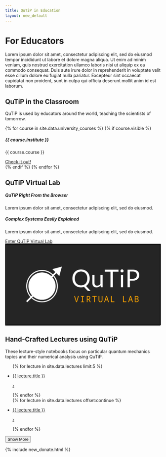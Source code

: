 ```yaml
---
title: QuTiP in Education
layout: new_default
---
```


# For Educators

Lorem ipsum dolor sit amet, consectetur adipiscing elit, sed do eiusmod tempor incididunt ut labore et dolore magna aliqua. Ut enim ad minim veniam, quis nostrud exercitation ullamco laboris nisi ut aliquip ex ea commodo consequat. Duis aute irure dolor in reprehenderit in voluptate velit esse cillum dolore eu fugiat nulla pariatur. Excepteur sint occaecat cupidatat non proident, sunt in culpa qui officia deserunt mollit anim id est laborum.

<div class="container-fluid px-0 my-center-section my-bg-secondary">
    <div class="container-xxl px-0 pb-3">
        <h2>
            QuTiP in the Classroom
        </h2>
        <p class="px-3">
            QuTiP is used by educators around the world, teaching the scientists of tomorrow.
        </p>
        <div class="slick-carousel education-carousel">
            {% for course in site.data.university_courses %}
            {% if course.visible %}
                <div class="card">
                    <div class="card-body">
                        <h5 class="card-title">{{ course.institute }}</h5>
                        <p class="card-text">{{ course.course }}</p>
                        <a href="{{ course.link }}" class="card-link">Check it out!</a>
                    </div>
                </div>
            {% endif %}
            {% endfor %}
        </div>
    </div>
</div>


<div class="container-xxl mb-5">
    <h2 class="my-center-section">
        QuTiP Virtual Lab
    </h2>
    <div class="row justify-content-md-center py-3 text-image-split">
        <div class="col-md-5 mx-auto col-s-12 p-3 text">
            <h5>
                QuTiP Right From the Browser
            </h5>
            <p>
                Lorem ipsum dolor sit amet, consectetur adipiscing elit, sed do eiusmod.
            </p>
            <h5>
                Complex Systems Easily Explained
            </h5>
            <p>
                Lorem ipsum dolor sit amet, consectetur adipiscing elit, sed do eiusmod.
            </p>
            <div>
                <a href="https://qutip.org/qutip-virtual-lab/" class="mx-auto mx-md-0">
                    <span class="badge primary">
                        Enter QuTiP Virtual Lab
                    </span>
                </a>
            </div>
        </div>
        <img class="col-md-6 col-s-12 m-auto image" src="images/qutip-virtual-lab.png">
    </div>
</div>


<div class="container-fluid mb-3 px-0 my-center-section my-bg-secondary">
    <div class="container-xxl pb-3">
        <h2>
            Hand-Crafted Lectures using QuTiP
        </h2>
        <p>
            These lecture-style notebooks focus on particular quantum mechanics topics and their numerical analysis using QuTiP.
        </p>
        <ul class="list-group list-group-flush lecture-list">
            {% for lecture in site.data.lectures limit:5 %}
                <li class="list-group-item notebook-list-item my-bg-secondary">
                    <a href="{{ lecture.url }}" class="lecture-link">
                        <p>{{ lecture.title }}</p>
                        <p class="angle">&#8250;</p>
                    </a>
                </li>
            {% endfor %}
            <div class="collapse list-group-flush" id="more-items">
                {% for lecture in site.data.lectures offset:continue %}
                    <li class="list-group-item notebook-list-item my-bg-secondary">
                        <a href="{{ lecture.url }}" class="lecture-link">
                            <p>{{ lecture.title }}</p>
                            <p class="angle">&#8250;</p>
                        </a>
                    </li>
                {% endfor %}
            </div>
        </ul>
        <button class="my-3 btn-show-more" type="button" data-bs-toggle="collapse" data-bs-target="#more-items" aria-expanded="false" aria-controls="more-items" id="show-more-btn">
            Show More
        </button>
    </div>
</div>

{% include new_donate.html %}